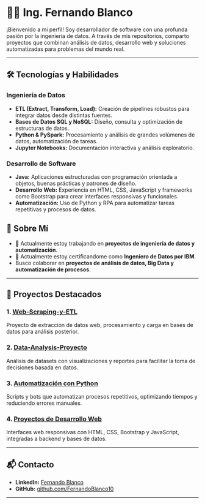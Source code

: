 # 👨‍💻 Ing. Fernando Blanco

¡Bienvenido a mi perfil! Soy desarrollador de software con una profunda pasión por la ingeniería de datos. A través de mis repositorios, comparto proyectos que combinan análisis de datos, desarrollo web y soluciones automatizadas para problemas del mundo real.

---

## 🛠️ Tecnologías y Habilidades

### Ingeniería de Datos
- **ETL (Extract, Transform, Load):** Creación de pipelines robustos para integrar datos desde distintas fuentes.
- **Bases de Datos SQL y NoSQL:** Diseño, consulta y optimización de estructuras de datos.
- **Python & PySpark:** Procesamiento y análisis de grandes volúmenes de datos, automatización de tareas.
- **Jupyter Notebooks:** Documentación interactiva y análisis exploratorio.

### Desarrollo de Software
- **Java:** Aplicaciones estructuradas con programación orientada a objetos, buenas prácticas y patrones de diseño.
- **Desarrollo Web:** Experiencia en HTML, CSS, JavaScript y frameworks como Bootstrap para crear interfaces responsivas y funcionales.
- **Automatización:** Uso de Python y RPA para automatizar tareas repetitivas y procesos de datos.

## 🚀 Sobre Mí

- 🔭 Actualmente estoy trabajando en **proyectos de ingeniería de datos y automatización**.  
- 🌱 Actualmente estoy certificandome como **Ingeniero de Datos por IBM**.  
- Busco colaborar en **proyectos de análisis de datos, Big Data y automatización de procesos**.   

---

## 📂 Proyectos Destacados

### 1. [Web-Scraping-y-ETL](https://github.com/FernandoBlanco10/Web-Scraping-y-ETL)
Proyecto de extracción de datos web, procesamiento y carga en bases de datos para análisis posterior.

### 2. [Data-Analysis-Proyecto](https://github.com/FernandoBlanco10/Data-Analysis-Proyecto)
Análisis de datasets con visualizaciones y reportes para facilitar la toma de decisiones basada en datos.

### 3. [Automatización con Python](https://github.com/FernandoBlanco10)
Scripts y bots que automatizan procesos repetitivos, optimizando tiempos y reduciendo errores manuales.

### 4. [Proyectos de Desarrollo Web](https://github.com/FernandoBlanco10)
Interfaces web responsivas con HTML, CSS, Bootstrap y JavaScript, integradas a backend y bases de datos.

---

## 📬 Contacto

- **LinkedIn:** [Fernando Blanco](https://www.linkedin.com/in/fernandoblanco-dev)  
- **GitHub:** [github.com/FernandoBlanco10](https://github.com/FernandoBlanco10)

---

